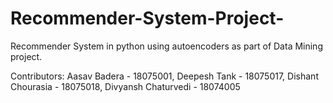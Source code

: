 # Recommender-System-Project-
Recommender System in python using autoencoders as part of Data Mining project.

Contributors:
Aasav Badera - 18075001,
Deepesh Tank - 18075017,
Dishant Chourasia - 18075018,
Divyansh Chaturvedi - 18074005
